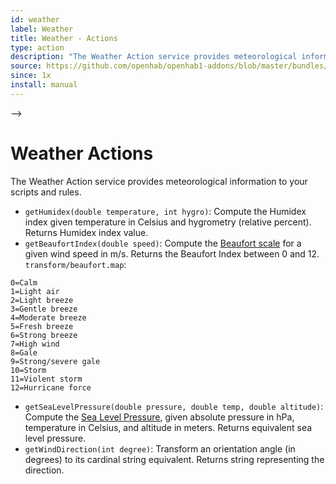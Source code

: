 ```yaml
---
id: weather
label: Weather
title: Weather - Actions
type: action
description: "The Weather Action service provides meteorological information to your scripts and rules."
source: https://github.com/openhab/openhab1-addons/blob/master/bundles/action/org.openhab.action.weather/README.md
since: 1x
install: manual
---
```


<!-- Attention authors: Do not edit directly. Please add your changes to the appropriate source repository -->

<!-- <!-- {% include base.html %} --> -->

# Weather Actions

The Weather Action service provides meteorological information to your scripts and rules.

- `getHumidex(double temperature, int hygro)`: Compute the Humidex index given temperature in Celsius and hygrometry (relative percent).  Returns Humidex index value.
- `getBeaufortIndex(double speed)`: Compute the [Beaufort scale](http://en.wikipedia.org/wiki/Beaufort_scale) for a given wind speed in m/s.  Returns the Beaufort Index between 0 and 12.  `transform/beaufort.map`:

```text
0=Calm
1=Light air
2=Light breeze
3=Gentle breeze
4=Moderate breeze
5=Fresh breeze
6=Strong breeze
7=High wind
8=Gale
9=Strong/severe gale
10=Storm
11=Violent storm
12=Hurricane force
```

- `getSeaLevelPressure(double pressure, double temp, double altitude)`: Compute the [Sea Level Pressure](http://keisan.casio.com/exec/system/1224575267), given absolute pressure in hPa, temperature in Celsius, and altitude in meters.  Returns equivalent sea level pressure.
- `getWindDirection(int degree)`: Transform an orientation angle (in degrees) to its cardinal string equivalent.  Returns string representing the direction.
